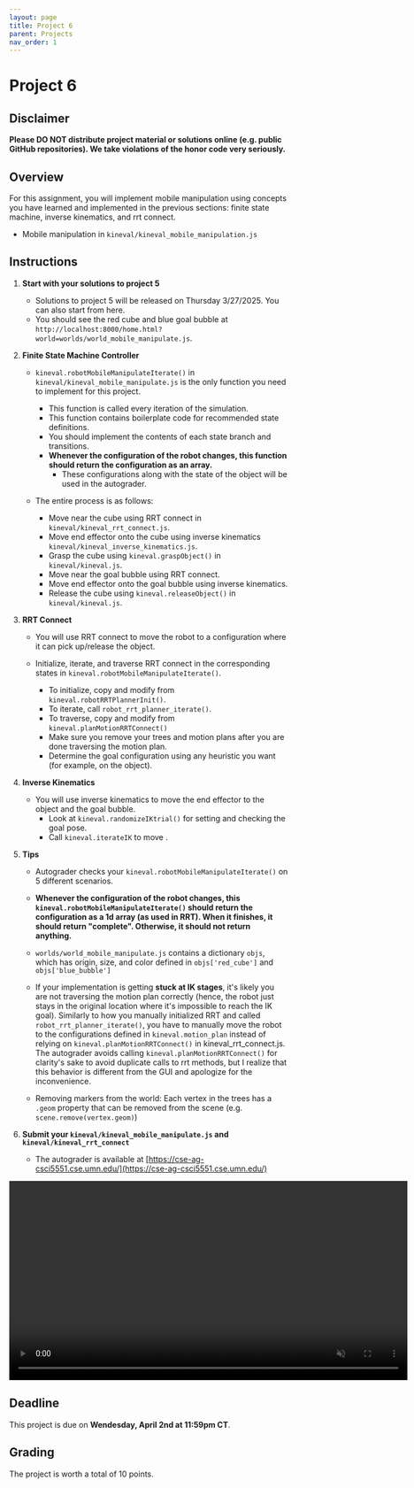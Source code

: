 ```yaml
---
layout: page
title: Project 6
parent: Projects
nav_order: 1
---
```

 
# Project 6

## Disclaimer

<b> Please DO NOT distribute project material or solutions online (e.g. public GitHub repositories). We take violations of the honor code very seriously. </b>

## Overview
For this assignment, you will implement mobile manipulation using concepts you have learned and implemented in the previous sections: finite state machine, inverse kinematics, and rrt connect.

- Mobile manipulation in `kineval/kineval_mobile_manipulation.js`

## Instructions

1. <b>Start with your solutions to project 5</b>
    - Solutions to project 5 will be released on Thursday 3/27/2025. You can also start from here.
    - You should see the red cube and blue goal bubble at `http://localhost:8000/home.html?world=worlds/world_mobile_manipulate.js`.

2. <b>Finite State Machine Controller</b>
        
    - `kineval.robotMobileManipulateIterate()` in `kineval/kineval_mobile_manipulate.js` is the only function you need to implement for this project.
        - This function is called every iteration of the simulation.
        - This function contains boilerplate code for recommended state definitions.
        - You should implement the contents of each state branch and transitions.
        - <b>Whenever the configuration of the robot changes, this function should return the configuration as an array.</b>
            - These configurations along with the state of the object will be used in the autograder.

    - The entire process is as follows:
        - Move near the cube using RRT connect in `kineval/kineval_rrt_connect.js`.
        - Move end effector onto the cube using inverse kinematics `kineval/kineval_inverse_kinematics.js`.
        - Grasp the cube using `kineval.graspObject()` in `kineval/kineval.js`.
        - Move near the goal bubble using RRT connect.
        - Move end effector onto the goal bubble using inverse kinematics.
        - Release the cube using `kineval.releaseObject()` in `kineval/kineval.js`.

3. <b>RRT Connect</b>
    
    - You will use RRT connect to move the robot to a configuration where it can pick up/release the object.

    - Initialize, iterate, and traverse RRT connect in the corresponding states in `kineval.robotMobileManipulateIterate()`.
        - To initialize, copy and modify from `kineval.robotRRTPlannerInit()`.
        - To iterate, call `robot_rrt_planner_iterate()`.
        - To traverse, copy and modify from `kineval.planMotionRRTConnect()`
        - Make sure you remove your trees and motion plans after you are done traversing the motion plan.
        - Determine the goal configuration using any heuristic you want (for example, on the object).

4. <b>Inverse Kinematics</b>

    - You will use inverse kinematics to move the end effector to the object and the goal bubble.
        - Look at `kineval.randomizeIKtrial()` for setting and checking the goal pose.
        - Call `kineval.iterateIK` to  move .

5. <b>Tips</b>

    - Autograder checks your `kineval.robotMobileManipulateIterate()` on 5 different scenarios.
    
    - <b>Whenever the configuration of the robot changes, this `kineval.robotMobileManipulateIterate()` should return the configuration as a 1d array (as used in RRT). When it finishes, it should return "complete". Otherwise, it should not return anything.</b>

    - `worlds/world_mobile_manipulate.js` contains a dictionary `objs`, which has origin, size, and color defined in `objs['red_cube']` and `objs['blue_bubble']`

    - If your implementation is getting <b>stuck at IK stages</b>, it's likely you are not traversing the motion plan correctly (hence, the robot just stays in the original location where it's impossible to reach the IK goal). Similarly to how you manually initialized RRT and called `robot_rrt_planner_iterate()`, you have to manually move the robot to the configurations defined in `kineval.motion_plan` instead of relying on `kineval.planMotionRRTConnect()` in kineval_rrt_connect.js. The autograder avoids calling `kineval.planMotionRRTConnect()` for clarity's sake to avoid duplicate calls to rrt methods, but I realize that this behavior is different from the GUI and apologize for the inconvenience.

    - Removing markers from the world: Each vertex in the trees has a `.geom` property  that can be removed from the scene (e.g. `scene.remove(vertex.geom)`)

6. <b>Submit your `kineval/kineval_mobile_manipulate.js` and `kineval/kineval_rrt_connect` </b>
    - The autograder is available at [https://cse-ag-csci5551.cse.umn.edu/](https://cse-ag-csci5551.cse.umn.edu/)

<video width="720" muted controls>
    <source src="/CSCI5551-Spr25/assets/projects/P6/mobile_manipulate_rerender.mp4" type="video/mp4">
</video>

## Deadline

This project is due on <b>Wendesday, April 2nd at 11:59pm CT</b>.

## Grading

The project is worth a total of 10 points.